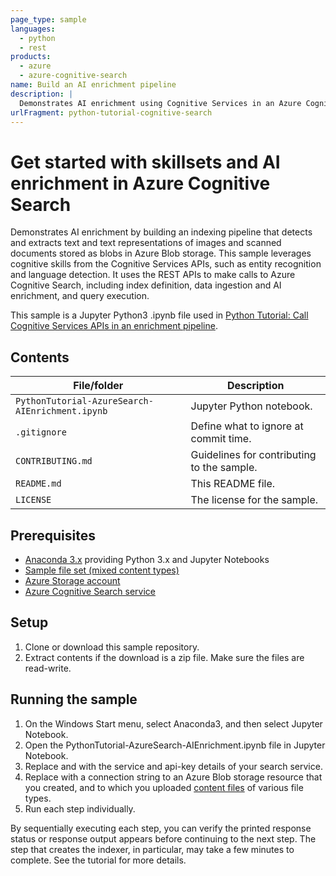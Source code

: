 ```yaml
---
page_type: sample
languages:
  - python
  - rest
products:
  - azure
  - azure-cognitive-search
name: Build an AI enrichment pipeline
description: |
  Demonstrates AI enrichment using Cognitive Services in an Azure Cognitive Search indexing pipeline. Calls are made using REST APIs in Jupyter Python3 notebook.
urlFragment: python-tutorial-cognitive-search
---
```


# Get started with skillsets and AI enrichment in Azure Cognitive Search

Demonstrates AI enrichment by building an indexing pipeline that detects and extracts text and text representations of images and scanned documents stored as blobs in Azure Blob storage. This sample leverages cognitive skills from the Cognitive Services APIs, such as entity recognition and language detection. It uses the REST APIs to make calls to Azure Cognitive Search, including index definition, data ingestion and AI enrichment, and query execution.

This sample is a Jupyter Python3 .ipynb file used in [Python Tutorial: Call Cognitive Services APIs in an enrichment pipeline](https://docs.microsoft.com/azure/search/cognitive-search-tutorial-blob-python). 

## Contents

| File/folder | Description |
|-------------|-------------|
| `PythonTutorial-AzureSearch-AIEnrichment.ipynb`       | Jupyter Python notebook. |
| `.gitignore` | Define what to ignore at commit time. |
| `CONTRIBUTING.md` | Guidelines for contributing to the sample. |
| `README.md` | This README file. |
| `LICENSE`   | The license for the sample. |

## Prerequisites

- [Anaconda 3.x](https://www.anaconda.com/distribution/#download-section) providing Python 3.x and Jupyter Notebooks
- [Sample file set (mixed content types)](https://github.com/Azure-Samples/azure-search-sample-data/tree/master/mixedContent)
- [Azure Storage account](https://docs.microsoft.com/azure/storage/common/storage-quickstart-create-account) 
- [Azure Cognitive Search service](https://docs.microsoft.com/en-us/azure/search/search-create-service-portal)

## Setup

1. Clone or download this sample repository.
2. Extract contents if the download is a zip file. Make sure the files are read-write.

## Running the sample
1. On the Windows Start menu, select Anaconda3, and then select Jupyter Notebook.
2. Open the PythonTutorial-AzureSearch-AIEnrichment.ipynb file in Jupyter Notebook.
3. Replace <YOUR-SERVICE-NAME> and <YOUR-ADMIN-API-KEY> with the service and api-key details of your search service.
4. Replace <YOUR-BLOB-RESOURCE-CONNECTION-STRING> with a connection string to an Azure Blob storage resource that you created, and to which you uploaded [content files](https://github.com/Azure-Samples/azure-search-sample-data/tree/master/mixedContent) of various file types.
5. Run each step individually.

By sequentially executing each step, you can verify the printed response status or response output appears before continuing to the next step. The step that creates the indexer, in particular, may take a few minutes to complete. See the tutorial for more details.